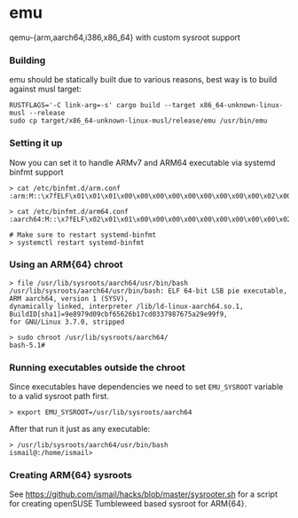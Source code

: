 # emu
qemu-{arm,aarch64,i386,x86_64} with custom sysroot support

### Building

emu should be statically built due to various reasons, best way is to build against musl target:

```
RUSTFLAGS='-C link-arg=-s' cargo build --target x86_64-unknown-linux-musl --release
sudo cp target/x86_64-unknown-linux-musl/release/emu /usr/bin/emu
```

### Setting it up
Now you can set it to handle ARMv7 and ARM64 executable via systemd binfmt support

```
> cat /etc/binfmt.d/arm.conf
:arm:M::\x7fELF\x01\x01\x01\x00\x00\x00\x00\x00\x00\x00\x00\x00\x02\x00\x28\x00:\xff\xff\xff\xff\xff\xff\xff\x00\xff\xff\xff\xff\xff\xff\xff\xff\xfe\xff\xff\xff:/usr/bin/emu:

> cat /etc/binfmt.d/arm64.conf
:aarch64:M::\x7fELF\x02\x01\x01\x00\x00\x00\x00\x00\x00\x00\x00\x00\x02\x00\xb7\x00:\xff\xff\xff\xff\xff\xff\xff\x00\xff\xff\xff\xff\xff\xff\xff\xff\xfe\xff\xff\xff:/usr/bin/emu:CF

# Make sure to restart systemd-binfmt
> systemctl restart systemd-binfmt
```
### Using an ARM{64} chroot

```
> file /usr/lib/sysroots/aarch64/usr/bin/bash
/usr/lib/sysroots/aarch64/usr/bin/bash: ELF 64-bit LSB pie executable, ARM aarch64, version 1 (SYSV),
dynamically linked, interpreter /lib/ld-linux-aarch64.so.1, BuildID[sha1]=9e8979d09cbf65626b17cd0337987675a29e99f9,
for GNU/Linux 3.7.0, stripped

> sudo chroot /usr/lib/sysroots/aarch64/
bash-5.1#
```

### Running executables outside the chroot

Since executables have dependencies we need to set `EMU_SYSROOT` variable to a valid sysroot path first.

```
> export EMU_SYSROOT=/usr/lib/sysroots/aarch64
```

After that run it just as any executable:
```
> /usr/lib/sysroots/aarch64/usr/bin/bash
ismail@:/home/ismail>
```

### Creating ARM{64} sysroots

See https://github.com/ismail/hacks/blob/master/sysrooter.sh for a script for creating
openSUSE Tumbleweed based sysroot for ARM{64}.
